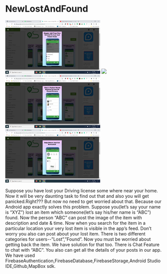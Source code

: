 # NewLostAndFound

<img src="images/first.png" width="300">
<img src="images/second.jpg" width="300">
<img src="images/third.png" width="300">
<img src="images/fourth.png" width="300">
  
  
  
  Suppose you have lost your Driving license some where near your home. Now it will be very daunting task to find out that and also you will get panicked.Right???
But now no need to get worried about that. Because our Android app exactly solves this problem. 
Suppose you(let’s say your name is “XYZ”) lost an item which someone(let’s say his/her name is “ABC”) found. Now the person “ABC” can post the image of the item with description and date & time. Now when you search for the item in a particular location your very lost item is visible in the app’s feed. Don’t worry you also can post about your lost item. There is two different categories for users--”Lost”,”Found”.
Now you must be worried about getting back the item. We have solution for that too. There is Chat Feature to chat with “ABC”. 
You also can get all the details of your posts in our app.
We have used FirebaseAuthentication,FirebaseDatabase,FirebaseStorage,Android Studio IDE,Github,MapBox sdk.
